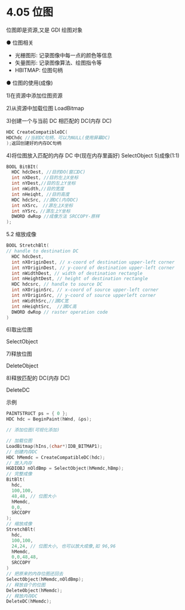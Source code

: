 # 4.05 位图

位图即是资源,又是 GDI 绘图对象

● 位图相关

- 光栅图形: 记录图像中每一点的颜色等信息
- 矢量图形: 记录图像算法、绘图指令等
- HBITMAP: 位图句柄

● 位图的使用(成像)

1)在资源中添加位图资源

2)从资源中加载位图 LoadBitmap

3)创建一个与当前 DC 相匹配的 DC(内存 DC)

```cpp
HDC CreateCompatibleDC(
HDChdc //当前DC句柄，可以为NULL(使用屏幕DC)
);返回创建好的内存DC句柄
```

4)将位图放入匹配的内存 DC 中(现在内存里画好) SelectObject 5)成像(1:1)

```cpp
BOOL BitBIt(
  HDC hdcDest, //目的DO(窗口DC)
  int nXDest, //目的左上X坐标
  int nYDest,//目的左上Y坐标
  int nWidth,//目的宽度
  int nHeiqht, //目的高度
  HDC hdcSrc, //源DC(内存DC)
  int nXSrc， //源左上X坐标
  int nYSrc，//源左上Y坐标
  DWORD dwRop //成像方法 SRCCOPY-原样
);
```

5.2 缩放成像

```cpp
BOOL StretchBlt(
// handle to destination DC
  HDC hdcDest,
  int nXOriginDest, // x-coord of destination upper-left corner
  int nYOriginDest, // y-coord of destination upper-left corner
  int nWidthDest, // width of destination rectangle
  int nHeightDest, // height of destination rectangle
  HDC hdcsrc, // handle to source DC
  int nXOriginSrc, // x-coord of source upper-left corner
  int nYOriginSrc, // y-coord of source upperleft corner
  int nWidthSrc,//源DC宽
  int nHeiqhtSrc,  //源DC高
  DWORD dwRop // raster operation code
)
```

6)取出位图

SelectObject

7)释放位图

DeleteObject

8)释放匹配的 DC(内存 DC)

DeleteDC

示例

```cpp
PAINTSTRUCT ps = { 0 };
HDC hdc = BeginPaint(hWnd, &ps);

// 添加位图(可视化添加)

// 加载位图
LoadBitmap(hIns,(char*)IDB_BITMAP1);
// 创建内存DC
HDC hMemdc = CreateCompatibleDC(hdc);
// 放入内存
HGDIOBJ nOldBmp = SelectObject(hMemdc,hBmp);
// 完整成像
BitBlt(
  hdc,
  100,100,
  48,48, // 位图大小
  hMemdc,
  0,0,
  SRCCOPY
);
// 缩放成像
StretchBlt(
  hdc,
  100,100,
  24,24, // 位图大小, 也可以放大成像,如 96,96
  hMemdc,
  0,0,48,48,
  SRCCOPY
)
// 把原来的内存位图还回去
SelectObject(hMemdc,nOldBmp);
// 释放自个的位图
DeleteObject(hMemdc);
// 释放内存DC
DeleteDC(hMemdc);
```
